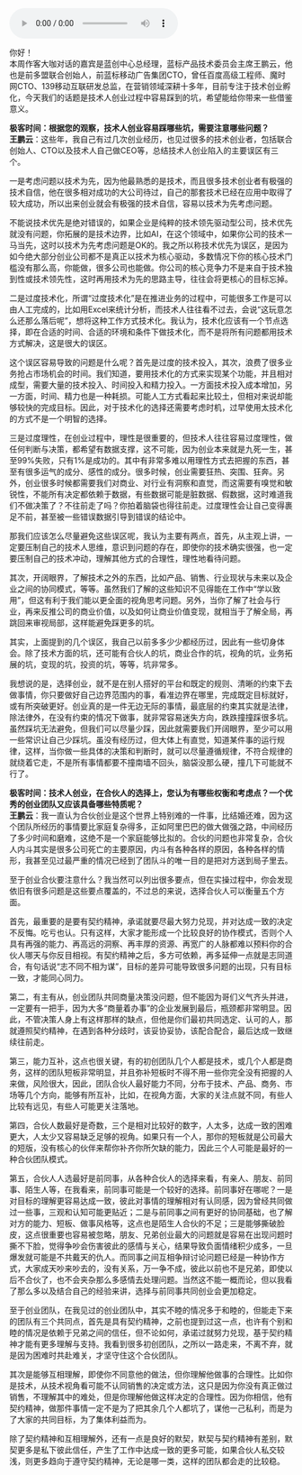 <audio title="大咖对话 _ 王鹏云：技术人创业该如何选择合伙人？" src="https://static001.geekbang.org/resource/audio/98/7d/98fa18e9df6e3c687d28f69ae7580a7d.mp3" controls="controls"></audio> 
<p>你好！<br>
本周作客大咖对话的嘉宾是蓝创中心总经理，蓝标产品技术委员会主席王鹏云，他也是前多盟联合创始人，前蓝标移动广告集团CTO，曾任百度高级工程师、魔时网CTO、139移动互联研发总监，在营销领域深耕十多年，目前专注于技术创业孵化，今天我们的话题是技术人创业过程中容易踩到的坑，希望能给你带来一些借鉴意义。</p><p><strong>极客时间：根据您的观察，技术人创业容易踩哪些坑，需要注意哪些问题？</strong><br>
<strong>王鹏云</strong>：这些年，我自己有过几次创业经历，也见过很多的技术创业者，包括联合创始人、CTO以及技术人自己做CEO等，总结技术人创业陷入的主要误区有三个。</p><p>一是考虑问题以技术为先，因为他最熟悉的是技术，而且很多技术创业者有极强的技术自信，他在很多相对成功的大公司待过，自己的那套技术已经在应用中取得了较大成功，所以出来创业就会有极强的技术自信，容易以技术为先考虑问题。</p><p>不能说技术优先是绝对错误的，如果企业是纯粹的技术领先驱动型公司，技术优先就没有问题，你拓展的是技术边界，比如AI，在这个领域中，如果你公司的技术一马当先，这时以技术为先考虑问题是OK的。我之所以称技术优先为误区，是因为如今绝大部分创业公司都不是真正以技术为核心驱动，多数情况下你的核心技术门槛没有那么高，你能做，很多公司也能做。你公司的核心竞争力不是来自于技术独到性或技术领先性，这时再用技术为先的思路主导，往往会将更核心的目标忘掉。</p><!-- [[[read_end]]] --><p>二是过度技术化，所谓“过度技术化”是在推进业务的过程中，可能很多工作是可以由人工完成的，比如用Excel来统计分析，而技术人往往看不过去，会说“这玩意怎么还那么落后呢”，想将这种工作方式技术化。我认为，技术化应该有一个节点选择，即在合适的时间、合适的环境和条件下做技术化，而不是将所有问题都用技术方式解决，这是很大的误区。</p><p>这个误区容易导致的问题是什么呢？首先是过度的技术投入，其次，浪费了很多业务抢占市场机会的时间。我们知道，要用技术化的方式来实现某个功能，并且相对成型，需要大量的技术投入、时间投入和精力投入。一方面技术投入成本增加，另一方面，时间、精力也是一种耗损。可能人工方式看起来比较土，但相对来说却能够较快的完成目标。因此，对于技术化的选择还需要考虑时机，过早使用太技术化的方式不是一个明智的选择。</p><p>三是过度理性，在创业过程中，理性是很重要的，但技术人往往容易过度理性，做任何判断与决策，都希望有数据支撑，这不可能，因为创业本来就是九死一生，甚至99%失败，只有1%是成功的。其中有非常多难以用理性方式去把握的东西，甚至有很多运气的成分、感性的成分。很多时候，创业需要狂热、突围、狂奔。另外，创业很多时候都需要我们对商业、对行业有洞察和直觉，而这需要有嗅觉和敏锐性，不能所有决定都依赖于数据，有些数据可能是脏数据、假数据，这时难道我们不做决策了？不往前走了吗？你拍着脑袋也得往前走。过度理性会让自己变得裹足不前，甚至被一些错误数据引导到错误的结论中。</p><p>那我们应该怎么尽量避免这些误区呢，我认为主要有两点，首先，从主观上讲，一定要压制自己的技术人思维，意识到问题的存在，即使你的技术确实很强，也一定要压制自己的技术冲动，理解其他方式的合理性，理性地看待问题。</p><p>其次，开阔眼界，了解技术之外的东西，比如产品、销售、行业现状与未来以及企业之间的协同模式，等等。虽然我们了解的这些知识不见得能在工作中“学以致用”，但这有利于我们能以更全面的视角思考问题。另外，当你了解了社会与行业，再来反推公司的商业价值，以及如何让商业价值变现，就相当于了解全局，再跳回来审视局部，这样能避免踩更多的坑。</p><p>其实，上面提到的几个误区，我自己以前多多少少都经历过，因此有一些切身体会。除了技术方面的坑，还可能有合伙人的坑，商业合作的坑，视角的坑，业务拓展的坑，变现的坑，投资的坑，等等，坑非常多。</p><p>我想说的是，选择创业，就不是在别人搭好的平台和既定的规则、清晰的约束下去做事情，你只要做好自己边界范围内的事，看准边界在哪里，完成既定目标就好，或有所突破更好。创业真的是一件无边无际的事情，最底层的约束其实就是法律，除法律外，在没有约束的情况下做事，就非常容易迷失方向，跌跌撞撞踩很多坑。虽然踩坑无法避免，但我们可以尽量少踩，因此就需要我们开阔眼界，至少可以用一些常识让自己少踩坑。虽没有经历过，但大体上有直觉，知道某件事的运行规律，这样，当你做一些具体的决策和判断时，就可以尽量遵循规律，不符合规律的就绕着它走，不是所有事情都要不撞南墙不回头，脑袋没那么硬，撞几下可能就不行了。</p><p><strong>极客时间：技术人创业，在合伙人的选择上，您认为有哪些权衡和考虑点？一个优秀的创业团队又应该具备哪些特质呢？</strong><br>
<strong>王鹏云</strong>：我一直认为合伙创业是这个世界上特别难的一件事，比结婚还难，因为这个团队所经历的事情要比家庭复杂得多，正如阿里巴巴的做大做强之路，中间经历了多少时间和磨难，这绝不是一个家庭能够比拟的。合伙的问题也非常复杂，合伙人内斗其实是很多公司死亡的主要原因，内斗有各种各样的原因，各种各样的情形，我甚至见过最严重的情况已经到了团队斗的唯一目的是把对方送到局子里去。</p><p>至于创业合伙要注意什么？我当然可以列出很多要点，但在实操过程中，你会发现依旧有很多问题是这些要点覆盖的，不过总的来说，选择合伙人可以衡量五个方面。</p><p>首先，最重要的是要有契约精神，承诺就要尽最大努力兑现，并对达成一致的决定不反悔。吃亏也认。只有这样，大家才能形成一个比较良好的协作模式，否则个人具有再强的能力、再高远的洞察、再丰厚的资源、再宽广的人脉都难以预料你的合伙人哪天与你反目相视。有契约精神之后，多方可依赖，再多延伸一点就是志同道合，有句话说“志不同不相为谋”，目标的差异可能导致很多问题的出现，只有目标一致，才能同心同力。</p><p>第二，有主有从，创业团队共同商量决策没问题，但不能因为哥们义气齐头并进，一定要有一把手，因为大多“商量着办事”的企业发展到最后，瓶颈都非常明显。因此，不管决策人身上有这样那样的缺点，但他是你们最初共同选定、认可的人，那就遵照契约精神，在遇到各种分歧时，该妥协妥协，该配合配合，最后达成一致继续往前走。</p><p>第三，能力互补，这点也很关键，有的初创团队几个人都是技术，或几个人都是商务，这样的团队短板非常明显，并且弥补短板时不得不用一些你完全没有把握的人来做，风险很大，因此，团队合伙人最好能力不同，分布于技术、产品、商务、市场等几个方向，能够有所互补，比如，在视角方面，大家的关注点就不同，有些人比较有远见，有些人可能更关注落地。</p><p>第四，合伙人数最好是奇数，三个是相对比较好的数字，人太多，达成一致的困难更大，人太少又容易缺乏足够的视角。如果只有一个人，那你的短板就是公司最大的短版，没有核心的伙伴来帮你补齐你所欠缺的能力，因此三个人可能是最好的一种合伙团队模式。</p><p>第五，合伙人人选最好是前同事，从各种合伙人的选择来看，有亲人、朋友、前同事、陌生人等，在我看来，前同事可能是一个较好的选择。前同事好在哪呢？一是对目标的理解更容易达成一致，彼此对事情的理解相对有认同感，因为曾经共同做过一些事，三观和认知可能更贴近；二是与前同事之间有更好的协同基础，也了解对方的能力、短板、做事风格等，这点也是陌生人合伙的不足；三是能够撕破脸皮，这点很重要也容易被忽略，朋友、兄弟创业最大的问题就是容易在出现问题时撕不下脸，觉得争吵会伤害彼此的感情与关心，结果导致负面情绪积少成多，一旦爆发就可能是不共戴天的仇人。而同事之间互相争辩讨论问题已经是一种协作方式，大家成天吵来吵去的，没有关系，万一争不成，彼此以前也不是兄弟，即使以后不合伙了，也不会夹杂那么多感情去处理问题。当然这不能一概而论，但以我看了那么多以及结合自己的经验来讲，选择与前同事共同创业会更加稳定。</p><p>至于创业团队，在我见过的创业团队中，其实不睦的情况多于和睦的，但能走下来的团队有三个共同点，首先是具有契约精神，之前也提到过这一点，也许有个别和睦的情况是依赖于兄弟之间的信任，但不论如何，承诺过就努力兑现，基于契约精神才能有更多理解与支持。我看到很多初创团队，之所以一路走来，不离不弃，就是因为困难时共赴难关，才坚守住这个合伙团队。</p><p>其次是能够互相理解，即使你不同意他的做法，但你理解他做事的合理性。比如你是技术，从技术视角看可能不认同销售的决定或方法，这只是因为你没有真正做过销售，不理解其中的难处，但是你理解他做这样决定的合理性。因为你相信，他有契约精神，做那件事情一定不是为了把其余几个人都坑了，谋他一己私利，而是为了大家的共同目标，为了集体利益而为。</p><p>除了契约精神和互相理解外，还有一点是良好的默契，默契与契约精神有差别，默契更多是私下彼此信任，产生了工作中达成一致的更多可能，如果合伙人私交较浅，则更多趋向于遵守契约精神，无论是哪一类，这样的团队都会走的比较稳。</p><p></p>